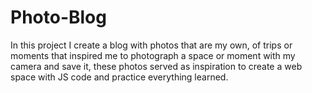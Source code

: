 # Photo-Blog
 In this project I create a blog with photos that are my own, of trips or moments that inspired me to photograph a space or moment with my camera and save it, these photos served as inspiration to create a web space with JS code and practice everything learned.
